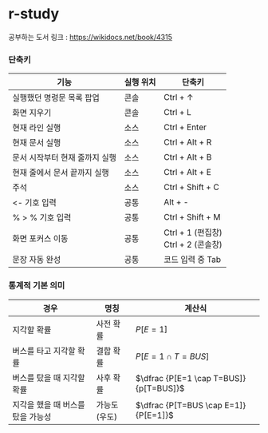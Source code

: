 # r-study

공부하는 도서 링크 : https://wikidocs.net/book/4315

### 단축키
| 기능                           | 실행 위치 | 단축키                                  |
| ------------------------------ | --------- | --------------------------------------- |
| 실행했던 명령문 목록 팝업      | 콘솔      | Ctrl + ↑                                |
| 화면 지우기                    | 콘솔      | Ctrl + L                                |
| 현재 라인 실행                 | 소스      | Ctrl + Enter                            |
| 현재 문서 실행                 | 소스      | Ctrl + Alt + R                          |
| 문서 시작부터 현재 줄까지 실행 | 소스      | Ctrl + Alt + B                          |
| 현재 줄에서 문서 끝까지 실행   | 소스      | Ctrl + Alt + E                          |
| 주석                           | 소스      | Ctrl + Shift + C                        |
| <- 기호 입력                   | 공통      | Alt + -                                 |
| % > % 기호 입력                | 공통      | Ctrl + Shift + M                        |
| 화면 포커스 이동               | 공통      | Ctrl + 1 (편집창)<br/>Ctrl + 2 (콘솔창) |
| 문장 자동 완성                 | 공통      | 코드 입력 중 Tab                        |



### 통계적 기본 의미

| 경우                              | 명칭         | 계산식                                 |
| --------------------------------- | ------------ | -------------------------------------- |
| 지각할 확률                       | 사전 확률    | $P[E = 1]$                             |
| 버스를 타고 지각할 확률           | 결합 확률    | $P[E=1  \cap T=BUS ]$                  |
| 버스를 탔을 때 지각할 확률        | 사후 확률    | $\dfrac {P[E=1 \cap T=BUS]}{p[T=BUS]}$ |
| 지각을 했을 때 버스를 탔을 가능성 | 가능도(우도) | $\dfrac {P[T=BUS \cap E=1]}{P[E=1]}$   |


